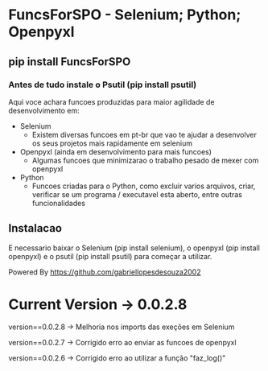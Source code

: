 # FuncsForSPO - Selenium; Python; Openpyxl

## pip install FuncsForSPO

### Antes de tudo instale o Psutil (pip install psutil)

Aqui voce achara funcoes produzidas para maior agilidade de desenvolvimento em:

* Selenium
  * Existem diversas funcoes em pt-br que vao te ajudar a desenvolver os seus projetos mais rapidamente em selenium
* Openpyxl (ainda em desenvolvimento para mais funcoes)
  * Algumas funcoes que minimizarao o trabalho pesado de mexer com openpyxl
* Python
  * Funcoes criadas para o Python, como excluir varios arquivos, criar, verificar se um programa / executavel esta aberto, entre outras funcionalidades

## Instalacao

E necessario baixar o Selenium (pip install selenium), o openpyxl (pip install openpyxl) e o psutil (pip install psutil) para começar a utilizar.

Powered By https://github.com/gabriellopesdesouza2002


# Current Version -> 0.0.2.8
version==0.0.2.8 ->
Melhoria nos imports das exeções em Selenium

version==0.0.2.7 ->
Corrigido erro ao enviar as funcoes de openpyxl

version==0.0.2.6 -> 
Corrigido erro ao utilizar a função "faz_log()"

